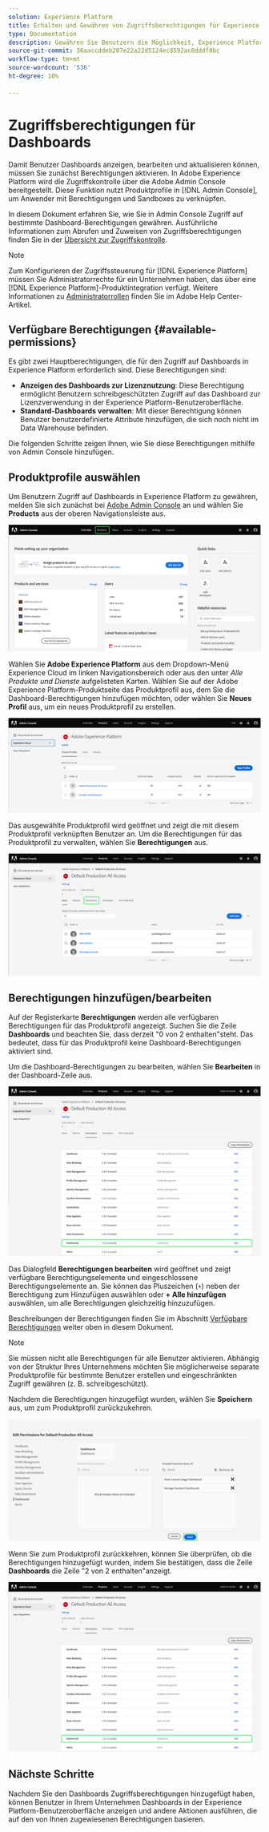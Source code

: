 ```yaml
---
solution: Experience Platform
title: Erhalten und Gewähren von Zugriffsberechtigungen für Experience Platform-Dashboards
type: Documentation
description: Gewähren Sie Benutzern die Möglichkeit, Experience Platform-Dashboards mithilfe von Adobe Admin Console anzuzeigen, zu bearbeiten und zu aktualisieren.
source-git-commit: 36aaccddeb207e22a22d5124ec8592ac8dddf8bc
workflow-type: tm+mt
source-wordcount: '536'
ht-degree: 10%

---
```



# Zugriffsberechtigungen für Dashboards

Damit Benutzer Dashboards anzeigen, bearbeiten und aktualisieren können, müssen Sie zunächst Berechtigungen aktivieren. In Adobe Experience Platform wird die Zugriffskontrolle über die Adobe Admin Console bereitgestellt. Diese Funktion nutzt Produktprofile in [!DNL Admin Console], um Anwender mit Berechtigungen und Sandboxes zu verknüpfen.

In diesem Dokument erfahren Sie, wie Sie in Admin Console Zugriff auf bestimmte Dashboard-Berechtigungen gewähren. Ausführliche Informationen zum Abrufen und Zuweisen von Zugriffsberechtigungen finden Sie in der [Übersicht zur Zugriffskontrolle](../access-control/home.md).

>[!NOTE]
>
>Zum Konfigurieren der Zugriffssteuerung für [!DNL Experience Platform] müssen Sie Administratorrechte für ein Unternehmen haben, das über eine [!DNL Experience Platform]-Produktintegration verfügt. Weitere Informationen zu [Administratorrollen](https://helpx.adobe.com/de/enterprise/using/admin-roles.html) finden Sie im Adobe Help Center-Artikel.

## Verfügbare Berechtigungen {#available-permissions}

Es gibt zwei Hauptberechtigungen, die für den Zugriff auf Dashboards in Experience Platform erforderlich sind. Diese Berechtigungen sind:

* **Anzeigen des Dashboards zur Lizenznutzung**: Diese Berechtigung ermöglicht Benutzern schreibgeschützten Zugriff auf das Dashboard zur Lizenzverwendung in der Experience Platform-Benutzeroberfläche.
* **Standard-Dashboards verwalten**: Mit dieser Berechtigung können Benutzer benutzerdefinierte Attribute hinzufügen, die sich noch nicht im Data Warehouse befinden.

Die folgenden Schritte zeigen Ihnen, wie Sie diese Berechtigungen mithilfe von Admin Console hinzufügen.

## Produktprofile auswählen

Um Benutzern Zugriff auf Dashboards in Experience Platform zu gewähren, melden Sie sich zunächst bei [Adobe Admin Console](https://adminconsole.adobe.com) an und wählen Sie **Products** aus der oberen Navigationsleiste aus.

![](images/admin-console/admin-console-overview.png)

Wählen Sie **Adobe Experience Platform** aus dem Dropdown-Menü Experience Cloud im linken Navigationsbereich oder aus den unter *Alle Produkte und Dienste* aufgelisteten Karten. Wählen Sie auf der Adobe Experience Platform-Produktseite das Produktprofil aus, dem Sie die Dashboard-Berechtigungen hinzufügen möchten, oder wählen Sie **Neues Profil** aus, um ein neues Produktprofil zu erstellen.

![](images/admin-console/products.png)

Das ausgewählte Produktprofil wird geöffnet und zeigt die mit diesem Produktprofil verknüpften Benutzer an. Um die Berechtigungen für das Produktprofil zu verwalten, wählen Sie **Berechtigungen** aus.

![](images/admin-console/product-users.png)

## Berechtigungen hinzufügen/bearbeiten

Auf der Registerkarte **Berechtigungen** werden alle verfügbaren Berechtigungen für das Produktprofil angezeigt. Suchen Sie die Zeile **Dashboards** und beachten Sie, dass derzeit &quot;0 von 2 enthalten&quot;steht. Das bedeutet, dass für das Produktprofil keine Dashboard-Berechtigungen aktiviert sind.

Um die Dashboard-Berechtigungen zu bearbeiten, wählen Sie **Bearbeiten** in der Dashboard-Zeile aus.

![](images/admin-console/product-permissions.png)

Das Dialogfeld **Berechtigungen bearbeiten** wird geöffnet und zeigt verfügbare Berechtigungselemente und eingeschlossene Berechtigungselemente an. Sie können das Pluszeichen (`+`) neben der Berechtigung zum Hinzufügen auswählen oder **+ Alle hinzufügen** auswählen, um alle Berechtigungen gleichzeitig hinzuzufügen.

Beschreibungen der Berechtigungen finden Sie im Abschnitt [Verfügbare Berechtigungen](#available-permissions) weiter oben in diesem Dokument.

>[!NOTE]
>
>Sie müssen nicht alle Berechtigungen für alle Benutzer aktivieren. Abhängig von der Struktur Ihres Unternehmens möchten Sie möglicherweise separate Produktprofile für bestimmte Benutzer erstellen und eingeschränkten Zugriff gewähren (z. B. schreibgeschützt).

Nachdem die Berechtigungen hinzugefügt wurden, wählen Sie **Speichern** aus, um zum Produktprofil zurückzukehren.

![](images/admin-console/dashboard-permissions.png)

Wenn Sie zum Produktprofil zurückkehren, können Sie überprüfen, ob die Berechtigungen hinzugefügt wurden, indem Sie bestätigen, dass die Zeile **Dashboards** die Zeile &quot;2 von 2 enthalten&quot;anzeigt.

![](images/admin-console/product-permissions-included.png)

## Nächste Schritte

Nachdem Sie den Dashboards Zugriffsberechtigungen hinzugefügt haben, können Benutzer in Ihrem Unternehmen Dashboards in der Experience Platform-Benutzeroberfläche anzeigen und andere Aktionen ausführen, die auf den von Ihnen zugewiesenen Berechtigungen basieren.